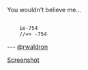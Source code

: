 You wouldn't believe me...

<code>
    ie-754
    //=> -754
</code>


--- [@rwaldron](http://twitter.com/rwaldron)

[Screenshot](http://gyazo.com/e61700154b6be109110c1f57b56b1c14.png)

